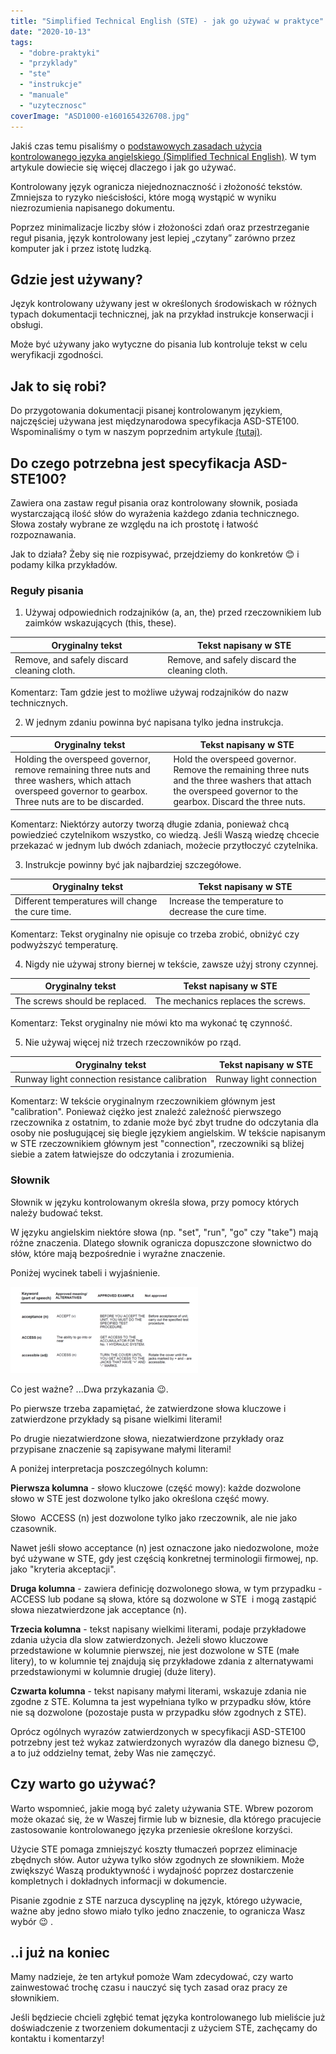 ```yaml
---
title: "Simplified Technical English (STE) - jak go używać w praktyce"
date: "2020-10-13"
tags:
  - "dobre-praktyki"
  - "przyklady"
  - "ste"
  - "instrukcje"
  - "manuale"
  - "uzytecznosc"
coverImage: "ASD1000-e1601654326708.jpg"
---
```


Jakiś czas temu pisaliśmy o
[podstawowych zasadach użycia kontrolowanego języka angielskiego (Simplified Technical English)](http://techwriter.pl/simplified-technical-english-wprowadzenie/).
W tym artykule dowiecie się więcej dlaczego i jak go używać.

Kontrolowany język ogranicza niejednoznaczność i złożoność tekstów. Zmniejsza to
ryzyko nieścisłości, które mogą wystąpić w wyniku niezrozumienia napisanego
dokumentu.

Poprzez minimalizacje liczby słów i złożoności zdań oraz przestrzeganie reguł
pisania, język kontrolowany jest lepiej „czytany” zarówno przez komputer jak i
przez istotę ludzką.

## Gdzie jest używany?

Język kontrolowany używany jest w określonych środowiskach w różnych typach
dokumentacji technicznej, jak na przykład instrukcje konserwacji i obsługi.

Może być używany jako wytyczne do pisania lub kontroluje tekst w celu
weryfikacji zgodności.

## Jak to się robi?

Do przygotowania dokumentacji pisanej kontrolowanym językiem, najczęściej
używana jest międzynarodowa specyfikacja ASD-STE100. Wspominaliśmy o tym w
naszym poprzednim artykule
[(tutaj)](http://techwriter.pl/simplified-technical-english-wprowadzenie/).

## Do czego potrzebna jest specyfikacja ASD-STE100?

Zawiera ona zastaw reguł pisania oraz kontrolowany słownik, posiada
wystarczającą ilość słów do wyrażenia każdego zdania technicznego. Słowa zostały
wybrane ze względu na ich prostotę i łatwość rozpoznawania.

Jak to działa? Żeby się nie rozpisywać, przejdziemy do konkretów 😊 i podamy
kilka przykładów.

### Reguły pisania

1. Używaj odpowiednich rodzajników (a, an, the) przed rzeczownikiem lub zaimków
   wskazujących (this, these).

| Oryginalny tekst                           | Tekst napisany w STE                           |
| ------------------------------------------ | ---------------------------------------------- |
| Remove, and safely discard cleaning cloth. | Remove, and safely discard the cleaning cloth. |

Komentarz: Tam gdzie jest to możliwe używaj rodzajników do nazw technicznych.

2. W jednym zdaniu powinna być napisana tylko jedna instrukcja.

| Oryginalny tekst                                                                                                                                           | Tekst napisany w STE                                                                                                                                          |
| ---------------------------------------------------------------------------------------------------------------------------------------------------------- | ------------------------------------------------------------------------------------------------------------------------------------------------------------- |
| Holding the overspeed governor, remove remaining three nuts and three washers, which attach overspeed governor to gearbox. Three nuts are to be discarded. | Hold the overspeed governor. Remove the remaining three nuts and the three washers that attach the overspeed governor to the gearbox. Discard the three nuts. |

Komentarz: Niektórzy autorzy tworzą długie zdania, ponieważ chcą powiedzieć
czytelnikom wszystko, co wiedzą. Jeśli Waszą wiedzę chcecie przekazać w jednym
lub dwóch zdaniach, możecie przytłoczyć czytelnika.

3. Instrukcje powinny być jak najbardziej szczegółowe.

| Oryginalny tekst                                  | Tekst napisany w STE                                |
| ------------------------------------------------- | --------------------------------------------------- |
| Different temperatures will change the cure time. | Increase the temperature to decrease the cure time. |

Komentarz: Tekst oryginalny nie opisuje co trzeba zrobić, obniżyć czy podwyższyć
temperaturę.

4. Nigdy nie używaj strony biernej w tekście, zawsze użyj strony czynnej.

| Oryginalny tekst               | Tekst napisany w STE               |
| ------------------------------ | ---------------------------------- |
| The screws should be replaced. | The mechanics replaces the screws. |

Komentarz: Tekst oryginalny nie mówi kto ma wykonać tę czynność.

5. Nie używaj więcej niż trzech rzeczowników po rząd.

| Oryginalny tekst                               | Tekst napisany w STE    |
| ---------------------------------------------- | ----------------------- |
| Runway light connection resistance calibration | Runway light connection |

Komentarz: W tekście oryginalnym rzeczownikiem głównym jest "calibration".
Ponieważ ciężko jest znaleźć zależność pierwszego rzeczownika z ostatnim, to
zdanie może być zbyt trudne do odczytania dla osoby nie posługującej się biegle
językiem angielskim. W tekście napisanym w STE rzeczownikiem głównym jest
"connection", rzeczowniki są bliżej siebie a zatem łatwiejsze do odczytania i
zrozumienia.

### Słownik

Słownik w języku kontrolowanym określa słowa, przy pomocy których należy budować
tekst.

W języku angielskim niektóre słowa (np. "set", "run", "go" czy "take") mają
różne znaczenia. Dlatego słownik ogranicza dopuszczone słownictwo do słów, które
mają bezpośrednie i wyraźne znaczenie.

Poniżej wycinek tabeli i wyjaśnienie.

[![](images/STE-300x138.png)](http://techwriter.pl/wp-content/uploads/2020/10/STE.png)

Co jest ważne? ...Dwa przykazania 😉.

Po pierwsze trzeba zapamiętać, że zatwierdzone słowa kluczowe i zatwierdzone
przykłady są pisane wielkimi literami!

Po drugie niezatwierdzone słowa, niezatwierdzone przykłady oraz przypisane
znaczenie są zapisywane małymi literami!

A poniżej interpretacja poszczególnych kolumn:

**Pierwsza kolumna** - słowo kluczowe (część mowy): każde dozwolone słowo w STE
jest dozwolone tylko jako określona część mowy.

Słowo  ACCESS (n) jest dozwolone tylko jako rzeczownik, ale nie jako czasownik.

Nawet jeśli słowo acceptance (n) jest oznaczone jako niedozwolone, może być
używane w STE, gdy jest częścią konkretnej terminologii firmowej, np. jako
"kryteria akceptacji".

**Druga kolumna** - zawiera definicję dozwolonego słowa, w tym przypadku -
ACCESS lub podane są słowa, które są dozwolone w STE  i mogą zastąpić słowa
niezatwierdzone jak acceptance (n).

**Trzecia kolumna** - tekst napisany wielkimi literami, podaje przykładowe
zdania użycia dla slow zatwierdzonych. Jeżeli słowo kluczowe przedstawione w
kolumnie pierwszej, nie jest dozwolone w STE (małe litery), to w kolumnie tej
znajdują się przykładowe zdania z alternatywami przedstawionymi w kolumnie
drugiej (duże litery).

**Czwarta kolumna** - tekst napisany małymi literami, wskazuje zdania nie zgodne
z STE. Kolumna ta jest wypełniana tylko w przypadku słów, które nie są dozwolone
(pozostaje pusta w przypadku słów zgodnych z STE).

Oprócz ogólnych wyrazów zatwierdzonych w specyfikacji ASD-STE100 potrzebny jest
też wykaz zatwierdzonych wyrazów dla danego biznesu 😊, a to już oddzielny
temat, żeby Was nie zamęczyć.

## Czy warto go używać?

Warto wspomnieć, jakie mogą być zalety używania STE. Wbrew pozorom może okazać
się, że w Waszej firmie lub w biznesie, dla którego pracujecie zastosowanie
kontrolowanego języka przeniesie określone korzyści.

Użycie STE pomaga zmniejszyć koszty tłumaczeń poprzez eliminacje zbędnych słów.
Autor używa tylko słów zgodnych ze słownikiem. Może zwiększyć Waszą
produktywność i wydajność poprzez dostarczenie kompletnych i dokładnych
informacji w dokumencie.

Pisanie zgodnie z STE narzuca dyscyplinę na język, którego używacie, ważne aby
jedno słowo miało tylko jedno znaczenie, to ogranicza Wasz wybór 😉 .

## ..i już na koniec

Mamy nadzieje, że ten artykuł pomoże Wam zdecydować, czy warto zainwestować
trochę czasu i nauczyć się tych zasad oraz pracy ze słownikiem.

Jeśli będziecie chcieli zgłębić temat języka kontrolowanego lub mieliście już
doświadczenie z tworzeniem dokumentacji z użyciem STE, zachęcamy do kontaktu i
komentarzy!
